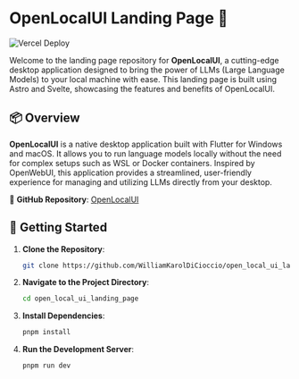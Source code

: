 # OpenLocalUI Landing Page 🚀

![Vercel Deploy](https://deploy-badge.vercel.app/vercel/open-loca-ui-landing-page?style=plastic)

Welcome to the landing page repository for **OpenLocalUI**, a cutting-edge desktop application designed to bring the power of LLMs (Large Language Models) to your local machine with ease. This landing page is built using Astro and Svelte, showcasing the features and benefits of OpenLocalUI.

## 📦 Overview

**OpenLocalUI** is a native desktop application built with Flutter for Windows and macOS. It allows you to run language models locally without the need for complex setups such as WSL or Docker containers. Inspired by OpenWebUI, this application provides a streamlined, user-friendly experience for managing and utilizing LLMs directly from your desktop.

🔗 **GitHub Repository**: [OpenLocalUI](https://github.com/WilliamKarolDiCioccio/open_local_ui)

## 🚀 Getting Started

1. **Clone the Repository**:
   ```bash
   git clone https://github.com/WilliamKarolDiCioccio/open_local_ui_landing_page.git
   ```
2. **Navigate to the Project Directory**:
   ```bash
   cd open_local_ui_landing_page
   ```
3. **Install Dependencies**:
   ```bash
   pnpm install
   ```
4. **Run the Development Server**:
   ```bash
   pnpm run dev
   ```
